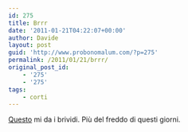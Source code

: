 ```yaml
---
id: 275
title: Brrr
date: '2011-01-21T04:22:07+00:00'
author: Davide
layout: post
guid: 'http://www.probonomalum.com/?p=275'
permalink: /2011/01/21/brrr/
original_post_id:
    - '275'
    - '275'
tags:
    - corti
---
```


[Questo](http://www.ilsole24ore.com/art/notizie/2011-01-19/istat-giovane-cinque-studia-175041.shtml?uuid=Aa9ot80C) mi da i brividi. Più del freddo di questi giorni.